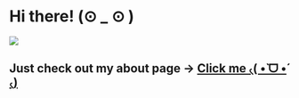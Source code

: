 # Hi there! (⊙ _ ⊙ )

![](https://komarev.com/ghpvc/?username=abukhari148)

## Just check out my about page &rarr; [Click me ৻( •̀ ᗜ •́ ৻)](https://abukhari148.github.io/about/) 
